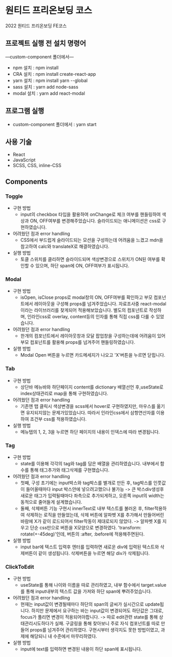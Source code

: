 # 원티드 프리온보딩 코스

2022 원티드 프리온보딩 FE코스

## 프로젝트 실행 전 설치 명령어

—custom-component 폴더에서—
- npm 설치 : npm install
- CRA 설치 : npm install create-react-app
- yarn 설치 : npm install yarn --global
- sass 설치 : yarn add node-sass
- modal 설치 : yarn add react-modal

## 프로그램 실행
- custom-component 폴더에서 : yarn start

## 사용 기술
- React
- JavaScript
- SCSS, CSS, inline-CSS

## Components
### Toggle
- 구현 방법
  - input의 checkbox 타입을 활용하여 onChange로 체크 여부를 핸들링하여 색상과 ON, OFF여부를 변경해주었습니다. 슬라이드되는 애니메이션은 css로 구현하였습니다.
- 어려웠던 점과 error handling
  - CSS에서 부드럽게 슬라이드되는 모션을 구성하는데 어려움을 느겼고 mdn을 참고하여 calc와 translateX로 해결하였습니다.
- 실행 방법
  - 토클 스위치를 클리하면 슬라이드되며 색상변경으로 스위치가 ON된 여부를 확인할 수 있으며, 하단 span에 ON, OFF여부가 표시됩니다.

### Modal
- 구현 방법
  - isOpen, isClose props로 modal창의 ON, OFF여부를 확인하고 부모 컴포넌트에서 레이아웃을 구성해 props를 넘겨주었습니다. 자료조사중 react-modal이라는 라이브러리를 찾게되어 적용해보았습니다. 별도의 컴포넌트로 작성하며, 인라인css로 overlay, content등의 인자를 통해 직접 css를 다룰 수 있었습니다.
- 어려웠던 점과 error handling
  - 한개의 컴포넌트에서 레이아웃창과 모달 팝업창을 구성하는데에 어려움이 있어 부모 컴포넌트를 활용해 props를 넘겨주어 핸들링하였습니다.
- 실행 방법
  - Modal Open 버튼을 누르면 카드메세지가 나오고 'X'버튼을 누르면 닫힙니다.

### Tab
- 구현 방법
  - 상단바 메뉴바와 하단페이지 content를 dictionary 배열선언 후,useState로 index상태관리로 map을 통해 구현하였습니다.
- 어려웠던 점과 error handling
  - 기존엔 탭 클릭시 색상변경을 scss에서 hover로 구현하였지만, 마우스를 옮기면 유지되지않는 문제가있었습니다. 따라서 인라인css에서 삼항연산자를 이용하여 조건부 css를 적용하였습니다.
- 실행 방법
  - 메뉴탭의 1, 2, 3을 누르면 하단 페이지의 내용이 인덱스에 따라 변경됩니다.

### Tag
- 구현 방법
  - state를 이용해 각각의 tag와 tag를 담은 배열을 관리하였습니다. 내부에서 함수를 통해 태그추가와 태그삭제를 구현했습니다.
- 어려웠던 점과 error handling
  - 첫째, 구성 초기에는 input박스와 tag박스를 별개로 만든 후, tag박스를 인풋값이 들어올때마다 input 박스안에 넣으려고했으나 불가능 -> 큰 박스div생성후 새로운 태그가 입력될때마다 좌측으로 추가되게하고, 오른쪽 input의 width는 동적으로 줄어들게 설계했습니다.
  - 둘째, 삭제버튼 기능 구현시 innerText로 내부 텍스트를 불러온 후, filter적용하여 삭제하는 로직을 만들었는데, 삭제 버튼에 알파벳 X를 추가해서 만들어버린 바람에 X가 같이 로드되어서 filter작동이 제대로되지 않았다. -> 알파벳 X를 지우고 단순 css만으로 버튼을 X모양으로 변경하였다. 'transform: rotate(+-45deg)'인데, 버튼의 :after, :before에 적용해주면된다.
- 실행 방법
  - input bar에 텍스트 입력후 엔터를 입력하면 새로운 div에 입력된 텍스트와 삭제버튼이 같이 생성됩니다. 삭제버튼을 누르면 해당 div가 삭제됩니다.

### ClickToEdit
- 구현 방법
  - useState를 통해 나이와 이름을 따로 관리하였고, 내부 함수에서 target.value를 통해 input내부의 텍스트 값을 가져와 하단 span에 뿌려주었습니다. 
- 어려웠던 점과 error handling
  - 현재는 input값이 변경될때마다 하단의 span의 글씨가 실시간으로 update됩니다. 하지만 문제에서 요구하는 바는 input값이 변경되어도 하단값은 그대로, focus가 풀리면 변경이 적용되어야합니다. -> 따로 edit관련 state를 통해 상태관리시도하다가 실패. 구글링을 통해 찾아보니 주로 자식 컴포넌트를 따로 만들어 props를 넘겨주어 관리하였다. 구현시부터 생각지도 못한 방법이였고, 과제에 해당되니 내 수준에서 마무리하였다.
- 실행 방법
  - input에 text를 입력하면 변경된 내용이 하단 span에 표시됩니다.